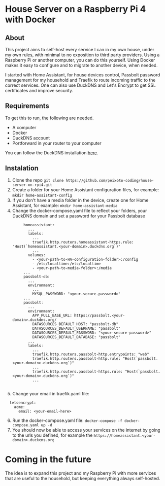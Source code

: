 # House Server on a Raspberry Pi 4 with Docker

## About

This project aims to self-host every service I can in my own house, under my own rules, with minimal to no exposition to third party providers.
Using a Raspberry Pi or another computer, you can do this yourself. Using Docker makes it easy to configure and to migrate to another device, when needed.

I started with Home Assistant, for house devices control, Passbolt password management for my household and Traefik to route incoming traffic to the correct services.
One can also use DuckDNS and Let's Encrypt to get SSL certificates and improve security.

## Requirements

To get this to run, the following are needed.
* A computer
* Docker
* DuckDNS account
* Portforward in your router to your computer

You can follow the DuckDNS installation [here](https://www.duckdns.org/install.jsp).


## Instalation

1. Clone the repo
   ```git clone https://github.com/peixoto-coding/house-server-on-rpi4.git```
2. Create a folder for your Home Assistant configuration files, for example:
   ```mkdir home-assistant-config```
3. If you don't have a media folder in the device, create one for Home Assistant, for example:
   ```mkdir home-assistant-media```
4. Change the docker-compose.yaml file to reflect your folders, your DuckDNS domain and set a password for your Passbolt database
   ```services:
        homeassistant:
          ...
          labels:
            ...
            traefik.http.routers.homeassistant-https.rule: "Host(`homeassistant.<your-domain>.duckdns.org`)"
            ...
          volumes:
            - <your-path-to-HA-configuration-folder>:/config
            - /etc/localtime:/etc/localtime
            - <your-path-to-media-folder>:/media
        ...
        passbolt-db:
          ...
          environment:
            ...
            MYSQL_PASSWORD: "<your-secure-password>"
        ...
        passbolt:
          ...
          environment:
            APP_FULL_BASE_URL: https://passbolt.<your-domain>.duckdns.org/
            DATASOURCES_DEFAULT_HOST: "passbolt-db"
            DATASOURCES_DEFAULT_USERNAME: "passbolt"
            DATASOURCES_DEFAULT_PASSWORD: "<your-secure-password>"
            DATASOURCES_DEFAULT_DATABASE: "passbolt"
          ...
          labels:
            ...
            traefik.http.routers.passbolt-http.entrypoints: "web"
            traefik.http.routers.passbolt-http.rule: "Host(`passbolt.<your-domain>.duckdns.org`)"
            ...
            traefik.http.routers.passbolt-https.rule: "Host(`passbolt.<your-domain>.duckdns.org`)"
            ...
```
```
5. Change your email in traefik.yaml file:
```certificatesResolvers:
  letsencrypt:
    acme:
      email: <your-email-here>
```
6. Run the docker-compose.yaml file:
```docker-compose -f docker-compose.yaml up -d```
7. You should now be able to access your services on the internet by going to the urls you defined, for example the `https://homeassistant.<your-domain>.duckcns.org`


# Coming in the future

The idea is to expand this project and my Raspberry Pi with more services that are useful to the household, but keeping everything always self-hosted.
